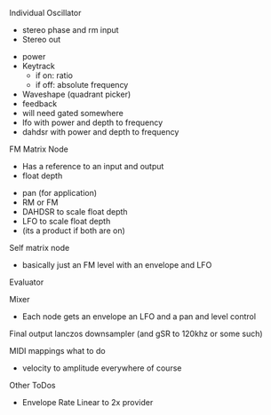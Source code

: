 Individual Oscillator

+ stereo phase and rm input
+ Stereo out
- power
- Keytrack
  - if on: ratio
  - if off: absolute frequency
- Waveshape (quadrant picker)
- feedback
- will need gated somewhere
- lfo with power and depth to frequency
- dahdsr with power and depth to frequency

FM Matrix Node
+ Has a reference to an input and output 
+ float depth
- pan (for application)
- RM or FM
- DAHDSR to scale float depth
- LFO to scale float depth
- (its a product if both are on)

Self matrix node
- basically just an FM level with an envelope and LFO

Evaluator

Mixer
- Each node gets an envelope an LFO and a pan and level control

Final output lanczos downsampler (and gSR to 120khz or some such)

MIDI mappings what to do
- velocity to amplitude everywhere of course

Other ToDos
- Envelope Rate Linear to 2x provider
